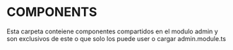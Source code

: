 # COMPONENTS

Esta carpeta conteiene componentes compartidos en el modulo admin y son exclusivos de este o que solo los puede user o cargar admin.module.ts
